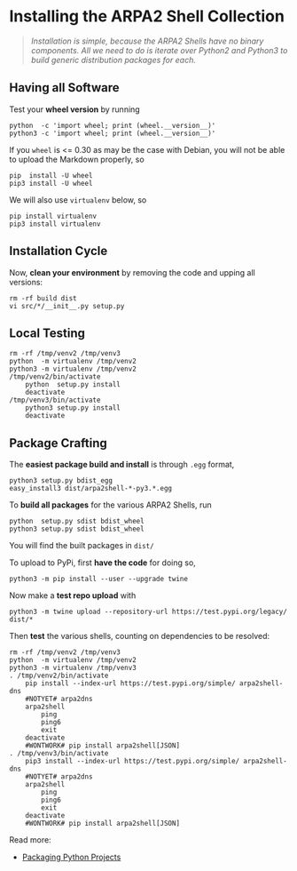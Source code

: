 # Installing the ARPA2 Shell Collection

> *Installation is simple, because the ARPA2 Shells have no
> binary components.  All we need to do is iterate over Python2
> and Python3 to build generic distribution packages for each.*



## Having all Software

Test your **wheel version** by running

```
python  -c 'import wheel; print (wheel.__version__)'
python3 -c 'import wheel; print (wheel.__version__)'
```

If you `wheel` is <= 0.30 as may be the case with Debian,
you will not be able to upload the Markdown properly, so

```
pip  install -U wheel
pip3 install -U wheel
```

We will also use `virtualenv` below, so

```
pip install virtualenv
pip3 install virtualenv
```

## Installation Cycle

Now, **clean your environment** by removing the code and
upping all versions:

```
rm -rf build dist
vi src/*/__init__.py setup.py
```


## Local Testing

```
rm -rf /tmp/venv2 /tmp/venv3
python  -m virtualenv /tmp/venv2
python3 -m virtualenv /tmp/venv2
/tmp/venv2/bin/activate
	python  setup.py install
	deactivate
/tmp/venv3/bin/activate
	python3 setup.py install
	deactivate
```

## Package Crafting

The **easiest package build and install** is through `.egg` format,

```
python3 setup.py bdist_egg
easy_install3 dist/arpa2shell-*-py3.*.egg
```

To **build all packages** for the various ARPA2 Shells, run

```
python  setup.py sdist bdist_wheel
python3 setup.py sdist bdist_wheel
```

You will find the built packages in `dist/`


To upload to PyPi, first **have the code** for doing so,

```
python3 -m pip install --user --upgrade twine
```


Now make a **test repo upload** with

```
python3 -m twine upload --repository-url https://test.pypi.org/legacy/ dist/*
```


Then **test** the various shells, counting on dependencies to be resolved:

```
rm -rf /tmp/venv2 /tmp/venv3
python  -m virtualenv /tmp/venv2
python3 -m virtualenv /tmp/venv3
. /tmp/venv2/bin/activate
	pip install --index-url https://test.pypi.org/simple/ arpa2shell-dns
	#NOTYET# arpa2dns
	arpa2shell
		ping
		ping6
		exit
	deactivate
	#WONTWORK# pip install arpa2shell[JSON]
. /tmp/venv3/bin/activate
	pip3 install --index-url https://test.pypi.org/simple/ arpa2shell-dns
	#NOTYET# arpa2dns
	arpa2shell
		ping
		ping6
		exit
	deactivate
	#WONTWORK# pip install arpa2shell[JSON]
```


Read more:

  * [Packaging Python Projects](https://packaging.python.org/tutorials/packaging-projects/)
